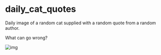 # daily_cat_quotes
Daily image of a random cat supplied with a random quote from a random author.

What can go wrong?

![img](https://media1.giphy.com/media/v1.Y2lkPTc5MGI3NjExZXBoMmhsNDV3N3FleGxjYm1kYzUxNTA2MGEwMHR2emRyc3djc2V6MiZlcD12MV9pbnRlcm5hbF9naWZfYnlfaWQmY3Q9Zw/maNB0qAiRVAty/giphy.gif)
